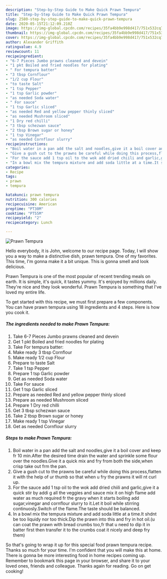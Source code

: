 ```yaml
---
description: "Step-by-Step Guide to Make Quick Prawn Tempura"
title: "Step-by-Step Guide to Make Quick Prawn Tempura"
slug: 2580-step-by-step-guide-to-make-quick-prawn-tempura
date: 2020-05-15T21:12:09.210Z
image: https://img-global.cpcdn.com/recipes/35fa4bb9e998d417/751x532cq70/prawn-tempura-recipe-main-photo.jpg
thumbnail: https://img-global.cpcdn.com/recipes/35fa4bb9e998d417/751x532cq70/prawn-tempura-recipe-main-photo.jpg
cover: https://img-global.cpcdn.com/recipes/35fa4bb9e998d417/751x532cq70/prawn-tempura-recipe-main-photo.jpg
author: Alexander Griffith
ratingvalue: 4.9
reviewcount: 11
recipeingredient:
- "6-7 Pieces Jumbo prawns cleaned and devein"
- "1 pkt Boiled and fried noodles for plating"
- " For tempura batter"
- "3 tbsp Cornflour"
- "1/2 cup Flour"
- "to taste Salt"
- "1 tsp Pepper"
- "1 tsp Garlic powder"
- "as needed Soda water"
- " For sauce"
- "1 tsp Garlic sliced"
- "as needed Red and yellow pepper thinly sliced"
- "as needed Mushroom sliced"
- "1 Dry red chilli"
- "3 tbsp schezwan sauce"
- "2 tbsp Brown sugar or honey"
- "1 tsp Vinegar"
- "as needed Cornflour slurry"
recipeinstructions:
- "Boil water in a pan add the salt and noodles,give it a boil cover and keep fr 10 min.After the desired time drain the water and sprinkle some flour over the noodles.Give it a quick mix and fry from both the side,when crisp take out frm the pan."
- "Give a gush cut to the prawns be careful while doing this process,flatten it with the help of ur thumb so that when u fry the prawns it will nt curl up."
- "For the sauce add 1 tsp oil to the wok add dried chiili and garlic,give it a quick stir by addi g all the veggies and sauce mix it on high flame add water as much required fr the gravy when it starts boiling add sugar,vinegar and cornflour slurry to it.Let it boil while stirring continuosly.Switch of the flame.The taste should be balanced."
- "In a bowl mix the tempura mixture and add soda little at a time.It shdnt be too liquidy nor too thick.Dip the prawn into this and fry in hot oil.(u can coat the prawn with bread crumbs too,fr that u need to dip it in batter first then transfer it to the crumbs coat it nicely and deep fry them)"
categories:
- Recipe
tags:
- prawn
- tempura

katakunci: prawn tempura 
nutrition: 300 calories
recipecuisine: American
preptime: "PT30M"
cooktime: "PT55M"
recipeyield: "2"
recipecategory: Lunch

---
```



![Prawn Tempura](https://img-global.cpcdn.com/recipes/35fa4bb9e998d417/751x532cq70/prawn-tempura-recipe-main-photo.jpg)

Hello everybody, it is John, welcome to our recipe page. Today, I will show you a way to make a distinctive dish, prawn tempura. One of my favorites. This time, I'm gonna make it a bit unique. This is gonna smell and look delicious.

Prawn Tempura is one of the most popular of recent trending meals on earth. It is simple, it's quick, it tastes yummy. It's enjoyed by millions daily. They're nice and they look wonderful. Prawn Tempura is something that I've loved my entire life.




To get started with this recipe, we must first prepare a few components. You can have prawn tempura using 18 ingredients and 4 steps. Here is how you cook it.

<!--inarticleads1-->

##### The ingredients needed to make Prawn Tempura:

1. Take 6-7 Pieces Jumbo prawns cleaned and devein
1. Get 1 pkt Boiled and fried noodles for plating
1. Take  For tempura batter:
1. Make ready 3 tbsp Cornflour
1. Make ready 1/2 cup Flour
1. Prepare to taste Salt
1. Take 1 tsp Pepper
1. Prepare 1 tsp Garlic powder
1. Get as needed Soda water
1. Take  For sauce
1. Get 1 tsp Garlic sliced
1. Prepare as needed Red and yellow pepper thinly sliced
1. Prepare as needed Mushroom sliced
1. Prepare 1 Dry red chilli
1. Get 3 tbsp schezwan sauce
1. Take 2 tbsp Brown sugar or honey
1. Make ready 1 tsp Vinegar
1. Get as needed Cornflour slurry




<!--inarticleads2-->

##### Steps to make Prawn Tempura:

1. Boil water in a pan add the salt and noodles,give it a boil cover and keep fr 10 min.After the desired time drain the water and sprinkle some flour over the noodles.Give it a quick mix and fry from both the side,when crisp take out frm the pan.
1. Give a gush cut to the prawns be careful while doing this process,flatten it with the help of ur thumb so that when u fry the prawns it will nt curl up.
1. For the sauce add 1 tsp oil to the wok add dried chiili and garlic,give it a quick stir by addi g all the veggies and sauce mix it on high flame add water as much required fr the gravy when it starts boiling add sugar,vinegar and cornflour slurry to it.Let it boil while stirring continuosly.Switch of the flame.The taste should be balanced.
1. In a bowl mix the tempura mixture and add soda little at a time.It shdnt be too liquidy nor too thick.Dip the prawn into this and fry in hot oil.(u can coat the prawn with bread crumbs too,fr that u need to dip it in batter first then transfer it to the crumbs coat it nicely and deep fry them)




So that's going to wrap it up for this special food prawn tempura recipe. Thanks so much for your time. I'm confident that you will make this at home. There is gonna be more interesting food in home recipes coming up. Remember to bookmark this page in your browser, and share it to your loved ones, friends and colleague. Thanks again for reading. Go on get cooking!
